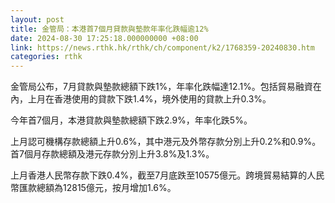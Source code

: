 ```yaml
---
layout: post
title: 金管局：本港首7個月貸款與墊款年率化跌幅逾12%
date: 2024-08-30 17:25:18.000000000 +08:00
link: https://news.rthk.hk/rthk/ch/component/k2/1768359-20240830.htm
categories: rthk
---
```


金管局公布，7月貸款與墊款總額下跌1%，年率化跌幅達12.1%。包括貿易融資在內，上月在香港使用的貸款下跌1.4%，境外使用的貸款上升0.3%。

今年首7個月，本港貸款與墊款總額下跌2.9%，年率化跌5%。

上月認可機構存款總額上升0.6%，其中港元及外幣存款分別上升0.2%和0.9%。首7個月存款總額及港元存款分別上升3.8%及1.3%。

上月香港人民幣存款下跌0.4%，截至7月底跌至10575億元。跨境貿易結算的人民幣匯款總額為12815億元，按月增加1.6%。
